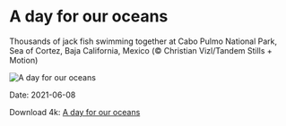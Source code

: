 # A day for our oceans

Thousands of jack fish swimming together at Cabo Pulmo National Park, Sea of Cortez, Baja California, Mexico (© Christian Vizl/Tandem Stills + Motion)

![A day for our oceans](https://bing.com/th?id=OHR.CortezJacks_EN-US4025428525_UHD.jpg&rf=LaDigue_UHD.jpg&pid=hp&w=1024&h=576)

Date: 2021-06-08

Download 4k: [A day for our oceans](https://bing.com/th?id=OHR.CortezJacks_EN-US4025428525_UHD.jpg&rf=LaDigue_UHD.jpg&pid=hp&w=3840&h=2160)


